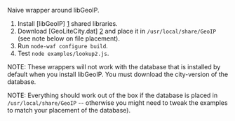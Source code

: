 Naive wrapper around libGeoIP.

1. Install [libGeoIP] [1] shared libraries.
2. Download [GeoLiteCity.dat] [2] and place it in `/usr/local/share/GeoIP` (see note
   below on file placement).
3. Run `node-waf configure build`.
4. Test `node examples/lookup2.js`.

NOTE: These wrappers will not work with the database that is installed by
default when you install libGeoIP. You must download the city-version of the
database.

NOTE: Everything should work out of the box if the database is placed in
`/usr/local/share/GeoIP` -- otherwise you might need to tweak the examples to
match your placement of the database).

  [1]: http://www.maxmind.com/app/c
     "libGeoIP"
  [2]: http://geolite.maxmind.com/download/geoip/database/GeoLiteCity.dat.gz
     "GeoLiteCity.dat"
